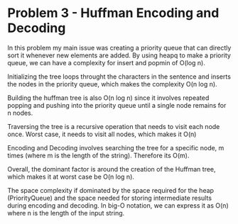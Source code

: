 # Problem 3 - Huffman Encoding and Decoding

In this problem my main issue was creating a priority queue that can directly sort it whenever new elements are added. By using heapq to make a priority queue, we can have a complexity for insert and popmin of O(log n).

Initializing the tree loops throught the characters in the sentence and inserts the nodes in the priority queue, which makes the complexity O(n log n).

Building the huffman tree is also O(n log n) since it involves repeated popping and pushing into the priority queue until a single node remains for n nodes.

Traversing the tree is a recursive operation that needs to visit each node once. Worst case, it needs to visit all nodes, which makes it O(n)

Encoding and Decoding involves searching the tree for a specific node, m times (where m is the length of the string). Therefore its O(m).

Overall, the dominant factor is around the creation of the Huffman tree, which makes it at worst case be O(n log n).

The space complexity if dominated by the space required for the heap (PriorityQueue) and the space needed for storing intermediate results during encoding and decoding. In big-O notation, we can express it as O(n) where n is the length of the input string.